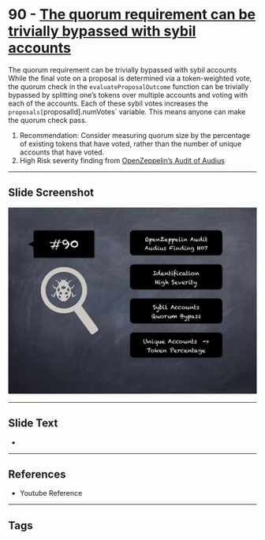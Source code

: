 
# 90 - [The quorum requirement can be trivially bypassed with sybil accounts](./The%20quorum%20requirement%20can%20be%20trivially%20bypassed%20with%20sybil%20accounts.md)

The quorum requirement can be trivially bypassed with sybil accounts While the final vote on a proposal is determined via a token-weighted vote, the quorum check in the `evaluateProposalOutcome` function can be trivially bypassed by splitting one’s tokens over multiple accounts and voting with each of the accounts. Each of these sybil votes increases the `proposals[`proposalId].numVotes` variable. This means anyone can make the quorum check pass.


1. Recommendation: Consider measuring quorum size by the percentage of existing tokens that have voted, rather than the number of unique accounts that have voted.
2. High Risk severity finding from [OpenZeppelin’s Audit of Audius](https://blog.openzeppelin.com/audius-contracts-audit/#high)


___
## Slide Screenshot
![090.png](../../images/7.%20Audit%20Findings%20101/090.png)
___
## Slide Text
- 
___
## References
- Youtube Reference
___
## Tags
